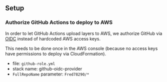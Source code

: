 ## Setup

### Authorize GitHub Actions to deploy to AWS

In order to let GitHub Actions upload layers to AWS, we authorize GitHub via [OIDC](https://docs.github.com/en/actions/deployment/security-hardening-your-deployments/configuring-openid-connect-in-amazon-web-services) instead of hardcoded AWS access keys.

This needs to be done once in the AWS console (because no access keys have permissions to deploy via CloudFormation).

- file: `github-role.yml`
- stack name: github-oidc-provider
- `FullRepoName` parameter: `Fred78290/*`
